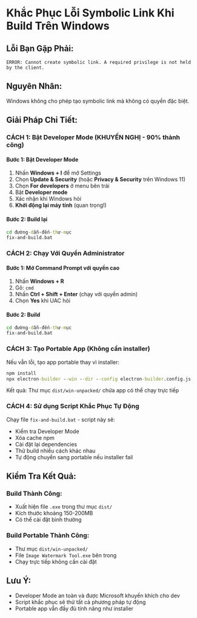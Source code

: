 # Khắc Phục Lỗi Symbolic Link Khi Build Trên Windows

## Lỗi Bạn Gặp Phải:
```
ERROR: Cannot create symbolic link. A required privilege is not held by the client.
```

## Nguyên Nhân:
Windows không cho phép tạo symbolic link mà không có quyền đặc biệt.

## Giải Pháp Chi Tiết:

### CÁCH 1: Bật Developer Mode (KHUYẾN NGHỊ - 90% thành công)

#### Bước 1: Bật Developer Mode
1. Nhấn **Windows + I** để mở Settings
2. Chọn **Update & Security** (hoặc **Privacy & Security** trên Windows 11)
3. Chọn **For developers** ở menu bên trái
4. Bật **Developer mode**
5. Xác nhận khi Windows hỏi
6. **Khởi động lại máy tính** (quan trọng!)

#### Bước 2: Build lại
```cmd
cd đường-dẫn-đến-thư-mục
fix-and-build.bat
```

### CÁCH 2: Chạy Với Quyền Administrator

#### Bước 1: Mở Command Prompt với quyền cao
1. Nhấn **Windows + R**
2. Gõ: `cmd`
3. Nhấn **Ctrl + Shift + Enter** (chạy với quyền admin)
4. Chọn **Yes** khi UAC hỏi

#### Bước 2: Build
```cmd
cd đường-dẫn-đến-thư-mục
fix-and-build.bat
```

### CÁCH 3: Tạo Portable App (Không cần installer)

Nếu vẫn lỗi, tạo app portable thay vì installer:

```cmd
npm install
npx electron-builder --win --dir --config electron-builder.config.js
```

Kết quả: Thư mục `dist/win-unpacked/` chứa app có thể chạy trực tiếp

### CÁCH 4: Sử dụng Script Khắc Phục Tự Động

Chạy file `fix-and-build.bat` - script này sẽ:
- Kiểm tra Developer Mode
- Xóa cache npm
- Cài đặt lại dependencies
- Thử build nhiều cách khác nhau
- Tự động chuyển sang portable nếu installer fail

## Kiểm Tra Kết Quả:

### Build Thành Công:
- Xuất hiện file `.exe` trong thư mục `dist/`
- Kích thước khoảng 150-200MB
- Có thể cài đặt bình thường

### Build Portable Thành Công:
- Thư mục `dist/win-unpacked/`
- File `Image Watermark Tool.exe` bên trong
- Chạy trực tiếp không cần cài đặt

## Lưu Ý:
- Developer Mode an toàn và được Microsoft khuyến khích cho dev
- Script khắc phục sẽ thử tất cả phương pháp tự động
- Portable app vẫn đầy đủ tính năng như installer